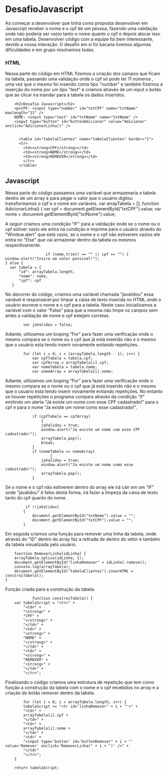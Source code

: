 # DesafioJavascript
Ao começar a desenvolver que tinha como proposta desenvolver em Javascript receber o nome e o cpf de um pessoa, fazendo uma validação onde não poderia ser vazio tanto o nome quanto o cpf e depois alocar isso em uma tabela. Desenvolver código com a equipe foi bem interessante, devido a nossa interação. O desafio em si foi bacana tivemos algumas dificuldades e em grupo resolvemos todas.

### HTML
 Nessa parte do código em HTML fizemos a criação dos campos que ficam na tabela, passando uma validação onde o cpf só pode ter 11 números , uma vez que o mesmo foi inserido como tipo "number" e também fizemos a inserção do nome por um tipo "text" e criamos através de um input o botão que ao clicar ira mandar para a tabela os dados inseridos.

		<h2>Desafio Javascript</h2>
	  	<p>CPF: <input type="number" id="txtCPF" name="txtName" maxlength="11" />
		NOME: <input type="text" id="txtNome" name="txtNome" />
		<input type="button" id="buttonAdicionar" value="Adicionar" onclick="AdicionarLinha()" />
	 	  
  
   		  <table id="tabelaClientes" name="tabelaClientes" border="1">
		  <tr>
			<td><strong>CPF</strong></td>
			<td><strong>NOME</strong></td>
			<td><strong>REMOVER</strong></td>
			</tr>
		  </table> 
  
  ## Javascript
Nessa parte do código passamos uma variável que armazenaria a tabela dentro de um array e para pegar o valor que o usuário digitou transformamos o cpf e o nome em variáveis.
  		 var arrayTabela = [];
   		 function AdicionarLinha() {
		 var cpf = document.getElementById("txtCPF").value;
		 var nome = document.getElementById("txtNome").value; 
  
A seguir criamos uma condição "IF" para a validação onde se o nome ou o cpf estiver vazio ele entra na condição e imprime para o usuário através do "Window.alert" que está vazio, se o nome e o cpf não estiverem vazios ele entra no "Else" que vai armazenar dentro da tabela os mesmos respectivamente.
    
    
                      if (nome.trim() == "" || cpf == "") {
    window.alert("Insira um valor possivel!");
    } else {
      var tabela = {
          "id": arrayTabela.length,
          "nome": nome,
          "cpf": cpf
       }
      

No decorrer do código, criamos uma variável chamada “javalidou” essa variável é responsável por limpar a caixa de texto inserida no HTML onde o usuário escreve o nome e o cpf para a tabela. Neste caso inicializamos a variável com o valor “False” para que a mesma não limpe os campos sem antes a validação de nome e cpf estejam corretas.	
			
			var jaValidou = false;
			
 Adiante, utilizamos um looping “For” para fazer uma verificação onde o mesmo compara se o nome ou o cpf que já está inserido não e o mesmo que o usuário esta tendo inserir novamente evitando repetições. 

			for (let i = 0; i < (arrayTabela.length - 1); i++) {
				var cpfTabela = tabela.cpf;
				var cpfArray = arrayTabela[i].cpf;
				var nomeTabela = tabela.nome;
				var nomeArray = arrayTabela[i].nome;
				
				
Adiante, utilizamos um looping “For” para fazer uma verificação onde o mesmo compara se o nome ou o cpf que já está inserido não e o mesmo que o usuário esta tendo inserir novamente evitando repetições. No entanto se houver repetições o programa compara através da condição “if” emitindo um alerta “Já existe um nome com esse CPF cadastrado!” para o cpf e para o nome “Ja existe um nome como esse cadastrado!”.				
				
				if (cpfTabela == cpfArray)
			        {
					jaValidou = true;
					window.alert("Ja existe um nome com esse CPF cadastrado!");
					arrayTabela.pop();
					break;
				}
				if (nomeTabela == nomeArray)
		                {
					jaValidou = true;
					window.alert("Ja existe um nome como esse cadastrado!");
					arrayTabela.pop();
				} 
				

 Se o nome e o cpf não estiverem dentro do array ele irá cair em um "IF" onde "javalidou" é falso desta forma, irá fazer a limpeza da caixa de texto tanto do cpf quanto do nome.

			 if (!jaValidou)
			{
				document.getElementById("txtNome").value = "";
				document.getElementById("txtCPF").value = "";
			} 
							   
 
 
							       
Em seguida criamos uma função para remover uma linha da tabela, onde através do "ID" dentro do array faz a retirada de dentro do vetor e também da tabela visualizada pelo usuário.	
							       
		function RemoverLinha(idLinha) {
		arrayTabela.splice(idLinha, 1);
		document.getElementById("linhaRemover" + idLinha).remove();
		console.log(arrayTabela);
		document.getElementById("tabelaClientes").innerHTML = constroiTabela();
	}
	
 Função criada para a construção da tabela.
							       
                function constroiTabela() {
		var tabelaScript = "<tr>" +                                              
			"<td>" +
			"<strong>" +
			"CPF" +
			"</strong>" +
			"</td>" +
			"<td>" +
			"<strong>" +
			"NOME" +
			"</strong>" +
			"</td>" +
			"<td>" +
			"<strong>" +
			"REMOVER" +
			"<strong>" +
			"</td>" +
			"</tr>";
			
Finalizando o código criamos uma estrutura de repetição que tem como função a construção da tabela com o nome e o cpf recebidos no array e a criação do botão remover dentro da tabela.			      
			
			for (let i = 0; i < arrayTabela.length; i++) {
			tabelaScript += "<tr id='linhaRemover" + i + "'>" +											                     
			"<td>" +
			arrayTabela[i].cpf +
			"</td>" +
			"<td>" +
			arrayTabela[i].nome +
			"</td>" +
			"<td>" +
			"<input type='button' id='buttonRemover" + i + "' value='Remover' onclick='RemoverLinha(" + i + ")' />" +
			"</td>"
			"</tr>";
		}

		return tabelaScript;
